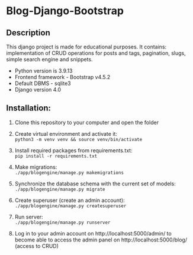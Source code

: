# Blog-Django-Bootstrap
## Description
This django project is made for educational purposes. It contains: implementation of CRUD operations for posts and tags, pagination, slugs, simple search engine and snippets.

* Python version is 3.9.13
* Frontend framework - Bootstrap v4.5.2
* Default DBMS - sqlite3
* Django version 4.0

## Installation:
1. Clone this repository to your computer and open the folder

2. Create virtual environment and activate it:  
```python3 -m venv venv && source venv/bin/activate```

3. Install required packages from requirements.txt:  
```pip install -r requirements.txt```

4. Make migrations:  
```./app/blogengine/manage.py makemigrations```

5. Synchronize the database schema with the current set of models:  
```./app/blogengine/manage.py migrate```

6. Create superuser (create an admin account):  
```./app/blogengine/manage.py createsuperuser```

7. Run server:  
```./app/blogengine/manage.py runserver```

8. Log in to your admin account on http://localhost:5000/admin/ to become able to access the admin panel on http://localhost:5000/blog/ (access to CRUD)

